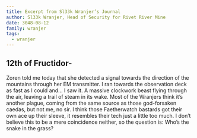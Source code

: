```yaml
---
title: Excerpt from Sl33k Wranjer’s Journal
author: Sl33k Wranjer, Head of Security for Rivet River Mine
date: 3048-08-12
family: wranjer
tags:
  - wranjer
---
```

## 12th of Fructidor- 

Zoren told me today that she detected a signal towards the direction of the mountains through her EM transmitter. I ran towards the observation deck as fast as I could and… I saw it. A massive clockwork beast flying through the air, leaving a trail of steam in its wake. Most of the Wranjers think it’s another plague, coming from the same source as those god-forsaken caedas, but not me, no sir. I think those Faetherwatch bastards got their own ace up their sleeve, it resembles their tech just a little too much. I don’t believe this to be a mere coincidence neither, so the question is: Who’s the snake in the grass?